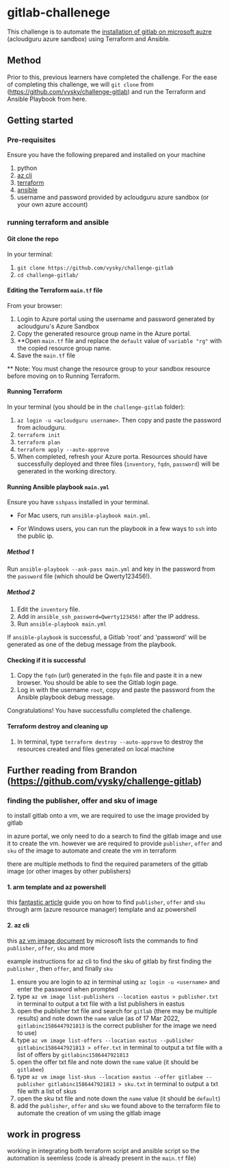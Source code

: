 # gitlab-challenege

This challenge is to automate the [installation of gitlab on microsoft auzre](https://docs.gitlab.com/ee/install/azure/#deploy-and-configure-gitlab) (acloudguru azure sandbox) using Terraform and Ansible.

## Method

Prior to this, previous learners have completed the challenge. For the ease of completing this challenge, we will `git clone` from (https://github.com/vysky/challenge-gitlab) and run the Terraform and Ansible Playbook from here.

## Getting started

### Pre-requisites

Ensure you have the following prepared and installed on your machine

1. python
2. [az cli](https://docs.microsoft.com/cli/azure/install-azure-cli)
2. [terraform](https://learn.hashicorp.com/tutorials/terraform/install-cli)
3. [ansible](https://docs.ansible.com/ansible/latest/installation_guide/index.html)
4. username and password provided by acloudguru azure sandbox (or your own azure account)

### running terraform and ansible

#### Git clone the repo

In your terminal:
1. `git clone https://github.com/vysky/challenge-gitlab`
2. `cd challenge-gitlab/`

#### Editing the Terraform `main.tf` file

From your browser:
1. Login to Azure portal using the username and password generated by acloudguru's Azure Sandbox
2. Copy the generated resource group name in the Azure portal.
3. **Open `main.tf` file and replace the `default` value of `variable "rg"` with the copied resource group name.
4. Save the `main.tf` file

** Note: You must change the resource group to your sandbox resource before moving on to Running Terraform.

#### Running Terraform

In your terminal (you should be in the `challenge-gitlab` folder):
1.  `az login -u <acloudguru username>`. Then copy and paste the password from acloudguru.
2. `terraform init`
3. `terraform plan`
4. `terraform apply --auto-approve`
5. When completed, refresh your Azure porta. Resources should have successfully deployed and three files (`inventory`, `fqdn`, `password`) will be generated in the working directory.

#### Running Ansible playbook `main.yml`

Ensure you have `sshpass` installed in your terminal.

- For Mac users, run `ansible-playbook main.yml`.

- For Windows users, you can run the playbook in a few ways to `ssh` into the public ip.

##### Method 1
Run `ansible-playbook --ask-pass main.yml` and key in the password from the `password` file (which should be Qwerty123456!).

##### Method 2
1. Edit the `inventory` file. 
2. Add in `ansible_ssh_password=Qwerty123456!` after the IP address.
3. Run `ansible-playbook main.yml`

If `ansible-playbook` is successful, a Gitlab 'root' and 'password' will be generated as one of the debug message from the playbook.

#### Checking if it is successful
1. Copy the `fqdn` (url) generated in the `fqdn` file and paste it in a new browser. You should be able to see the Gitlab login page.
2. Log in with the username `root`, copy and paste the password from the Ansible playbook debug message.

Congratulations! You have successfullu completed the challenge.

#### Terraform destroy and cleaning up
1. In terminal, type `terraform destroy --auto-approve` to destroy the resources created and files generated on local machine

## Further reading from Brandon (https://github.com/vysky/challenge-gitlab)

### finding the publisher, offer and sku of image

to install gitlab onto a vm, we are required to use the image provided by gitlab

in azure portal, we only need to do a search to find the gitlab image and use it to create the vm. however we are required to provide `publisher`, `offer` and `sku` of the image to automate and create the vm in terraform

there are multiple methods to find the required parameters of the gitlab image (or other images by other publishers)

#### 1. arm template and az powershell

this [fantastic article](https://vincentlauzon.com/2018/01/10/finding-a-vm-image-reference-publisher-sku/) guide you on how to find `publisher`, `offer` and `sku` through arm (azure resource manager) template and az powershell

#### 2. az cli

this [az vm image document](https://docs.microsoft.com/cli/azure/vm/image) by microsoft lists the commands to find `publisher`, `offer`, `sku` and more

example instructions for az cli to find the sku of gitlab by first finding the `publisher` , then `offer`, and finally `sku`
1. ensure you are login to az in terminal using `az login -u <username>` and enter the password when prompted
2. type `az vm image list-publishers --location eastus > publisher.txt` in terminal to output a txt file with a list publishers in eastus
3. open the publisher txt file and search for `gitlab` (there may be multiple results) and note down the `name` value (as of 17 Mar 2022, `gitlabinc1586447921813` is the correct publisher for the image we need to use)
4. type `az vm image list-offers --location eastus --publisher gitlabinc1586447921813 > offer.txt` in terminal to output a txt file with a list of offers by `gitlabinc1586447921813`
5. open the offer txt file and note down the `name` value (it should be `gitlabee`)
6. type `az vm image list-skus --location eastus --offer gitlabee --publisher gitlabinc1586447921813 > sku.txt` in terminal to output a txt file with a list of skus
7. open the sku txt file and note down the `name` value (it should be `default`)
8. add the `publisher`, `offer` and `sku` we found above to the terraform file to automate the creation of vm using the gitlab image

## work in progress

working in integrating both terraform script and ansible script so the automation is seemless (code is already present in the `main.tf` file)
